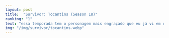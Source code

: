 ```yaml
---
layout: post
title:  "Survivor: Tocantins (Season 18)"
ranking: "1"
text: "essa temporada tem o personagem mais engraçado que eu já vi em qualquer reality show, o fato de que ele consegue chegar tão longe sem ter a menor noção do que está acontecendo só deixa tudo melhor ainda. por enquanto é minha favorita"
img: "/img/survivor/tocantins.webp"
---
```


